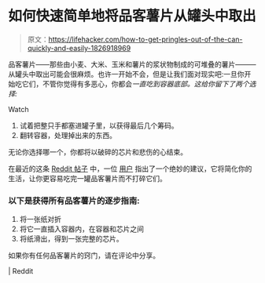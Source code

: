 # 如何快速简单地将品客薯片从罐头中取出

> 原文：<https://lifehacker.com/how-to-get-pringles-out-of-the-can-quickly-and-easily-1826918969>

品客薯片——那些由小麦、大米、玉米和薯片的浆状物制成的可堆叠的薯片———从罐头中取出可能会很麻烦。也许一开始不会，但是让我们面对现实吧:一旦你开始吃它们，不管你觉得有多恶心，你都会*一直吃到容器底部。这给你留下了两个选择:* 

Watch

1.  试着把整只手都塞进罐子里，以获得最后几个筹码。
2.  翻转容器，处理掉出来的东西。

无论你选择哪一个，你都将以破碎的芯片和悲伤的心结束。

在最近的这条 [Reddit 帖子](https://www.reddit.com/r/lifehacks/comments/8rdvoo/simple_and_effective_pringles_cannister_trick_for/) 中，一位 [用户](https://www.reddit.com/user/monkeyeatingeagle) 指出了一个绝妙的建议，它将简化你的生活，让你更容易吃完一罐品客薯片而不打碎它们。

### 以下是获得所有品客薯片的逐步指南:

1.  将一张纸对折
2.  将它一直插入容器内，在容器和芯片之间
3.  将纸滑出，得到一张完整的芯片。

如果你有任何品客薯片的窍门，请在评论中分享。

| Reddit